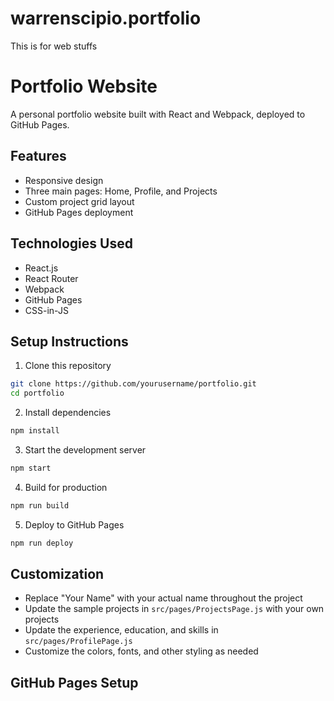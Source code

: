 # warrenscipio.portfolio
This is for web stuffs

# Portfolio Website

A personal portfolio website built with React and Webpack, deployed to GitHub Pages.

## Features

- Responsive design
- Three main pages: Home, Profile, and Projects
- Custom project grid layout
- GitHub Pages deployment

## Technologies Used

- React.js
- React Router
- Webpack
- GitHub Pages
- CSS-in-JS

## Setup Instructions

1. Clone this repository
```bash
git clone https://github.com/yourusername/portfolio.git
cd portfolio
```

2. Install dependencies
```bash
npm install
```

3. Start the development server
```bash
npm start
```

4. Build for production
```bash
npm run build
```

5. Deploy to GitHub Pages
```bash
npm run deploy
```

## Customization

- Replace "Your Name" with your actual name throughout the project
- Update the sample projects in `src/pages/ProjectsPage.js` with your own projects
- Update the experience, education, and skills in `src/pages/ProfilePage.js`
- Customize the colors, fonts, and other styling as needed

## GitHub Pages Setup

